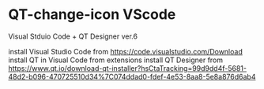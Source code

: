 # QT-change-icon VScode
Visual Stduio Code + QT Designer ver.6

install Visual Studio Code from https://code.visualstudio.com/Download
install QT in Visual Code from extensions
install QT Designer from https://www.qt.io/download-qt-installer?hsCtaTracking=99d9dd4f-5681-48d2-b096-470725510d34%7C074ddad0-fdef-4e53-8aa8-5e8a876d6ab4
